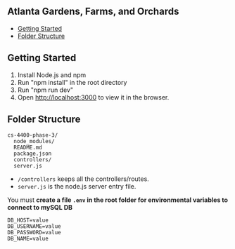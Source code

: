 ## Atlanta Gardens, Farms, and Orchards

- [Getting Started](#getting-started)
- [Folder Structure](#folder-structure)


## Getting Started
1) Install Node.js and npm
2) Run "npm install" in the root directory
3) Run "npm run dev"
4) Open [http://localhost:3000](http://localhost:3000) to view it in the browser.

## Folder Structure
```
cs-4400-phase-3/
  node_modules/
  README.md
  package.json
  controllers/
  server.js
```
* `/controllers` keeps all the controllers/routes.
* `server.js` is the node.js server entry file.

You must **create a file `.env` in the root folder for environmental variables to connect to mySQL DB**
```
DB_HOST=value
DB_USERNAME=value
DB_PASSWORD=value
DB_NAME=value
```
